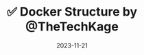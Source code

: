 ---
external: true
title: "✅ Docker Structure by @TheTechKage"
description: "Docker Structure."
date: 2023-11-21
readingMinutes: '5'
url: "https://x.com/TheTechKage/status/1726749170961150101"
---